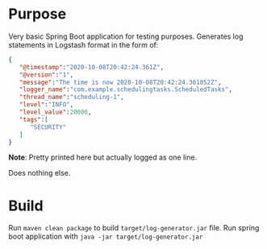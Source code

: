 # Purpose
Very basic Spring Boot application for testing purposes. Generates log statements in Logstash format in the form of:
```json
{
   "@timestamp":"2020-10-08T20:42:24.361Z",
   "@version":"1",
   "message":"The time is now 2020-10-08T20:42:24.361052Z",
   "logger_name":"com.example.schedulingtasks.ScheduledTasks",
   "thread_name":"scheduling-1",
   "level":"INFO",
   "level_value":20000,
   "tags":[
      "SECURITY"
   ]
}
``` 
**Note**: Pretty printed here but actually logged as one line.

Does nothing else.

# Build
Run `maven clean package` to build `target/log-generator.jar` file. Run spring boot application with `java -jar target/log-generator.jar`
